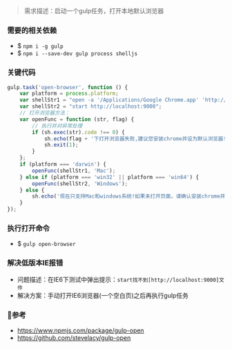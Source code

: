 > 需求描述：启动一个gulp任务，打开本地默认浏览器

### __需要的相关依赖__

- $ `npm i -g gulp`
- $ `npm i --save-dev gulp process shelljs`

### __关键代码__

```javascript
gulp.task('open-browser', function () {
    var platform = process.platform;
    var shellStr1 = "open -a '/Applications/Google Chrome.app' 'http://localhost:9000'";
    var shellStr2 = "start http://localhost:9000";
    // 打开浏览器方法：
    var openFunc = function (str, flag) {
        // 执行并对异常处理
        if (sh.exec(str).code !== 0) {
            sh.echo(flag + '下打开浏览器失败,建议您安装chrome并设为默认浏览器!');
            sh.exit(1);
        }
    };
    if (platform === 'darwin') {
        openFunc(shellStr1, 'Mac');
    } else if (platform === 'win32' || platform === 'win64') {
        openFunc(shellStr2, 'Windows');
    } else {
        sh.echo('现在只支持Mac和windows系统!如果未打开页面，请确认安装chrome并设为默认浏览器!');
    }
});
```

### __执行打开命令__

- $ `gulp open-browser`

### __解决低版本IE报错__

- 问题描述：在IE6下测试中弹出提示：`start找不到[http://localhost:9000]文件`
- 解决方案：手动打开IE6浏览器(一个空白页)之后再执行gulp任务

### __参考__

- https://www.npmjs.com/package/gulp-open
- https://github.com/stevelacy/gulp-open